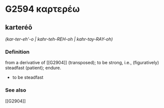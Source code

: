 # G2594 καρτερέω

## karteréō

_(kar-ter-eh'-o | kahr-teh-REH-oh | kahr-tay-RAY-oh)_

### Definition

from a derivative of [[G2904]] (transposed); to be strong, i.e., (figuratively) steadfast (patient); endure.

- to be steadfast

### See also

[[G2904]]

